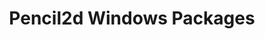 ---
title: 'Pencil2d Windows Packages'
redirect_to:
  - 'https://discuss.pencil2d.org/t/pencil2d-windows-packages/1017'
---